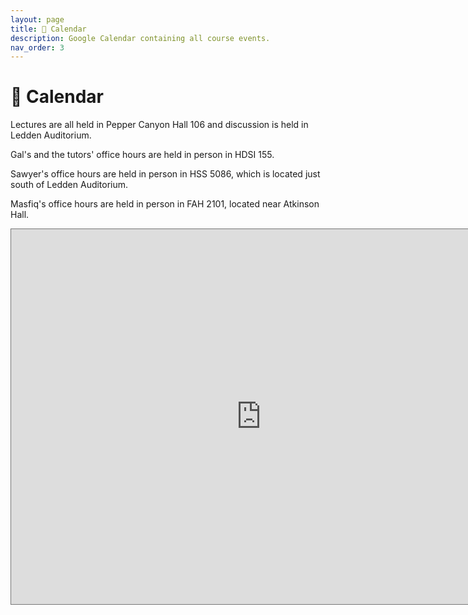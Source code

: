 ```yaml
---
layout: page
title: 📆 Calendar
description: Google Calendar containing all course events.
nav_order: 3
---
```


# 📆 Calendar

Lectures are all held in Pepper Canyon Hall 106 and discussion is held in Ledden Auditorium.

Gal's and the tutors' office hours are held in person in HDSI 155. 

Sawyer's office hours are held in person in HSS 5086, which is located just south of Ledden Auditorium.

Masfiq's office hours are held in person in FAH 2101, located near Atkinson Hall. 

<iframe src="https://calendar.google.com/calendar/embed?height=600&wkst=2&ctz=America%2FLos_Angeles&bgcolor=%23ffffff&title=DSC40A-Fall24&mode=WEEK&src=Y19mMTJkZmE5MzNjNmMyYmVmMTNmMTlmNTE2MzBmYmY4Yzk3ODY0ZmMyNjkwY2EyMDY2YWNkNmUwY2U2NTg4MWU3QGdyb3VwLmNhbGVuZGFyLmdvb2dsZS5jb20&color=%23009688" style="border:solid 1px #777" width="800" height="600" frameborder="0" scrolling="no"></iframe>
